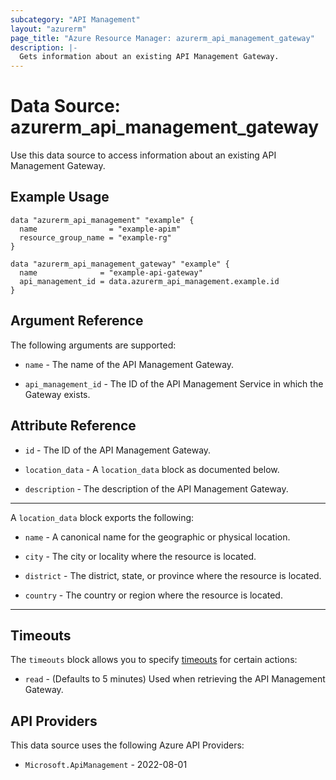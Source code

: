 ```yaml
---
subcategory: "API Management"
layout: "azurerm"
page_title: "Azure Resource Manager: azurerm_api_management_gateway"
description: |-
  Gets information about an existing API Management Gateway.
---
```


# Data Source: azurerm_api_management_gateway

Use this data source to access information about an existing API Management Gateway.

## Example Usage

```hcl
data "azurerm_api_management" "example" {
  name                = "example-apim"
  resource_group_name = "example-rg"
}

data "azurerm_api_management_gateway" "example" {
  name              = "example-api-gateway"
  api_management_id = data.azurerm_api_management.example.id
}
```

## Argument Reference

The following arguments are supported:

* `name` - The name of the API Management Gateway.

* `api_management_id` - The ID of the API Management Service in which the Gateway exists.

## Attribute Reference

* `id` - The ID of the API Management Gateway.

* `location_data` - A `location_data` block as documented below.

* `description` - The description of the API Management Gateway.

---

A `location_data` block exports the following:

* `name` - A canonical name for the geographic or physical location.

* `city` - The city or locality where the resource is located.

* `district` - The district, state, or province where the resource is located.

* `country` - The country or region where the resource is located.

---

## Timeouts

The `timeouts` block allows you to specify [timeouts](https://developer.hashicorp.com/terraform/language/resources/configure#define-operation-timeouts) for certain actions:

* `read` - (Defaults to 5 minutes) Used when retrieving the API Management Gateway.

## API Providers
<!-- This section is generated, changes will be overwritten -->
This data source uses the following Azure API Providers:

* `Microsoft.ApiManagement` - 2022-08-01
